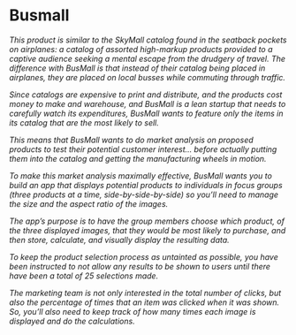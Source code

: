 # **Busmall**

*This product is similar to the SkyMall catalog found in the seatback pockets on airplanes: a catalog of assorted high-markup products provided to a captive audience seeking a mental escape from the drudgery of travel. The difference with BusMall is that instead of their catalog being placed in airplanes, they are placed on local busses while commuting through traffic.*

*Since catalogs are expensive to print and distribute, and the products cost money to make and warehouse, and BusMall is a lean startup that needs to carefully watch its expenditures, BusMall wants to feature only the items in its catalog that are the most likely to sell.*

*This means that BusMall wants to do market analysis on proposed products to test their potential customer interest… before actually putting them into the catalog and getting the manufacturing wheels in motion.*

*To make this market analysis maximally effective, BusMall wants you to build an app that displays potential products to individuals in focus groups (three products at a time, side-by-side-by-side) so you’ll need to manage the size and the aspect ratio of the images.*

*The app’s purpose is to have the group members choose which product, of the three displayed images, that they would be most likely to purchase, and then store, calculate, and visually display the resulting data.*

*To keep the product selection process as untainted as possible, you have been instructed to not allow any results to be shown to users until there have been a total of 25 selections made.*

*The marketing team is not only interested in the total number of clicks, but also the percentage of times that an item was clicked when it was shown. So, you’ll also need to keep track of how many times each image is displayed and do the calculations.*